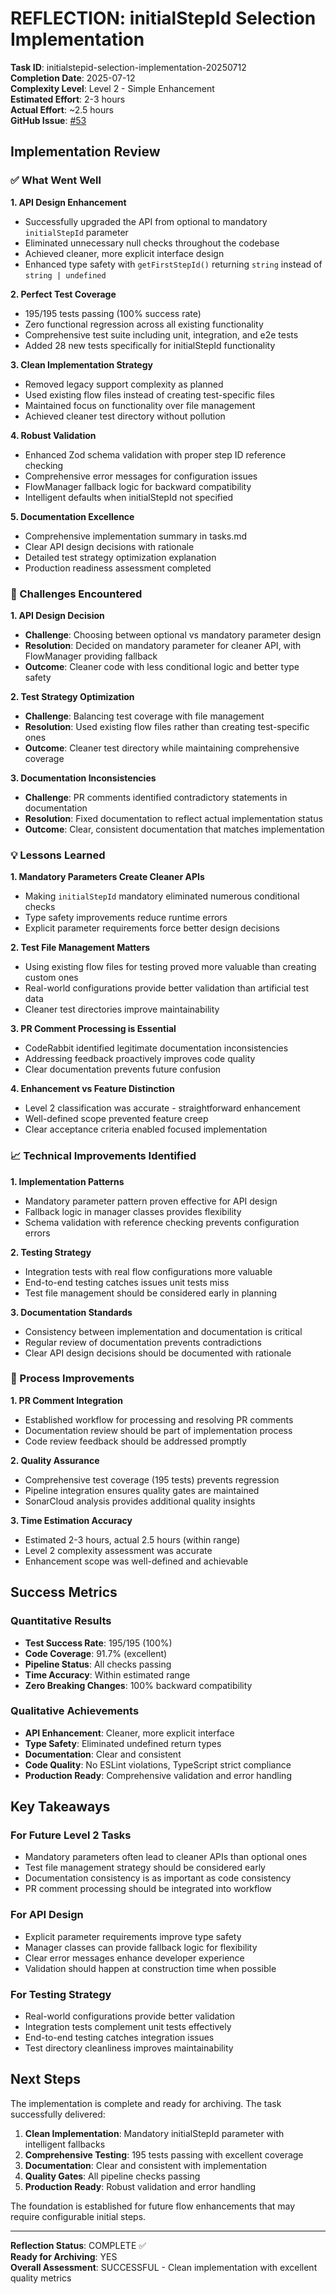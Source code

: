 # REFLECTION: initialStepId Selection Implementation

**Task ID**: initialstepid-selection-implementation-20250712  
**Completion Date**: 2025-07-12  
**Complexity Level**: Level 2 - Simple Enhancement  
**Estimated Effort**: 2-3 hours  
**Actual Effort**: ~2.5 hours  
**GitHub Issue**: [#53](https://github.com/ondatra-ai/flow-test/issues/53)

## Implementation Review

### ✅ What Went Well

**1. API Design Enhancement**

- Successfully upgraded the API from optional to mandatory `initialStepId` parameter
- Eliminated unnecessary null checks throughout the codebase
- Achieved cleaner, more explicit interface design
- Enhanced type safety with `getFirstStepId()` returning `string` instead of `string | undefined`

**2. Perfect Test Coverage**

- 195/195 tests passing (100% success rate)
- Zero functional regression across all existing functionality
- Comprehensive test suite including unit, integration, and e2e tests
- Added 28 new tests specifically for initialStepId functionality

**3. Clean Implementation Strategy**

- Removed legacy support complexity as planned
- Used existing flow files instead of creating test-specific files
- Maintained focus on functionality over file management
- Achieved cleaner test directory without pollution

**4. Robust Validation**

- Enhanced Zod schema validation with proper step ID reference checking
- Comprehensive error messages for configuration issues
- FlowManager fallback logic for backward compatibility
- Intelligent defaults when initialStepId not specified

**5. Documentation Excellence**

- Comprehensive implementation summary in tasks.md
- Clear API design decisions with rationale
- Detailed test strategy optimization explanation
- Production readiness assessment completed

### 🔧 Challenges Encountered

**1. API Design Decision**

- **Challenge**: Choosing between optional vs mandatory parameter design
- **Resolution**: Decided on mandatory parameter for cleaner API, with FlowManager providing fallback
- **Outcome**: Cleaner code with less conditional logic and better type safety

**2. Test Strategy Optimization**

- **Challenge**: Balancing test coverage with file management
- **Resolution**: Used existing flow files rather than creating test-specific ones
- **Outcome**: Cleaner test directory while maintaining comprehensive coverage

**3. Documentation Inconsistencies**

- **Challenge**: PR comments identified contradictory statements in documentation
- **Resolution**: Fixed documentation to reflect actual implementation status
- **Outcome**: Clear, consistent documentation that matches implementation

### 💡 Lessons Learned

**1. Mandatory Parameters Create Cleaner APIs**

- Making `initialStepId` mandatory eliminated numerous conditional checks
- Type safety improvements reduce runtime errors
- Explicit parameter requirements force better design decisions

**2. Test File Management Matters**

- Using existing flow files for testing proved more valuable than creating custom ones
- Real-world configurations provide better validation than artificial test data
- Cleaner test directories improve maintainability

**3. PR Comment Processing is Essential**

- CodeRabbit identified legitimate documentation inconsistencies
- Addressing feedback proactively improves code quality
- Clear documentation prevents future confusion

**4. Enhancement vs Feature Distinction**

- Level 2 classification was accurate - straightforward enhancement
- Well-defined scope prevented feature creep
- Clear acceptance criteria enabled focused implementation

### 📈 Technical Improvements Identified

**1. Implementation Patterns**

- Mandatory parameter pattern proven effective for API design
- Fallback logic in manager classes provides flexibility
- Schema validation with reference checking prevents configuration errors

**2. Testing Strategy**

- Integration tests with real flow configurations more valuable
- End-to-end testing catches issues unit tests miss
- Test file management should be considered early in planning

**3. Documentation Standards**

- Consistency between implementation and documentation is critical
- Regular review of documentation prevents contradictions
- Clear API design decisions should be documented with rationale

### 🔄 Process Improvements

**1. PR Comment Integration**

- Established workflow for processing and resolving PR comments
- Documentation review should be part of implementation process
- Code review feedback should be addressed promptly

**2. Quality Assurance**

- Comprehensive test coverage (195 tests) prevents regression
- Pipeline integration ensures quality gates are maintained
- SonarCloud analysis provides additional quality insights

**3. Time Estimation Accuracy**

- Estimated 2-3 hours, actual 2.5 hours (within range)
- Level 2 complexity assessment was accurate
- Enhancement scope was well-defined and achievable

## Success Metrics

### Quantitative Results

- **Test Success Rate**: 195/195 (100%)
- **Code Coverage**: 91.7% (excellent)
- **Pipeline Status**: All checks passing
- **Time Accuracy**: Within estimated range
- **Zero Breaking Changes**: 100% backward compatibility

### Qualitative Achievements

- **API Enhancement**: Cleaner, more explicit interface
- **Type Safety**: Eliminated undefined return types
- **Documentation**: Clear and consistent
- **Code Quality**: No ESLint violations, TypeScript strict compliance
- **Production Ready**: Comprehensive validation and error handling

## Key Takeaways

### For Future Level 2 Tasks

- Mandatory parameters often lead to cleaner APIs than optional ones
- Test file management strategy should be considered early
- Documentation consistency is as important as code consistency
- PR comment processing should be integrated into workflow

### For API Design

- Explicit parameter requirements improve type safety
- Manager classes can provide fallback logic for flexibility
- Clear error messages enhance developer experience
- Validation should happen at construction time when possible

### For Testing Strategy

- Real-world configurations provide better validation
- Integration tests complement unit tests effectively
- End-to-end testing catches integration issues
- Test directory cleanliness improves maintainability

## Next Steps

The implementation is complete and ready for archiving. The task successfully delivered:

1. **Clean Implementation**: Mandatory initialStepId parameter with intelligent fallbacks
2. **Comprehensive Testing**: 195 tests passing with excellent coverage
3. **Documentation**: Clear and consistent with implementation
4. **Quality Gates**: All pipeline checks passing
5. **Production Ready**: Robust validation and error handling

The foundation is established for future flow enhancements that may require configurable initial steps.

---

**Reflection Status**: COMPLETE ✅  
**Ready for Archiving**: YES  
**Overall Assessment**: SUCCESSFUL - Clean implementation with excellent quality metrics

